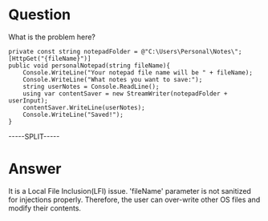 # Question
 
What is the problem here?
 
```
private const string notepadFolder = @"C:\Users\Personal\Notes\"; 
[HttpGet("{fileName}")]
public void personalNotepad(string fileName){
    Console.WriteLine("Your notepad file name will be " + fileName);
    Console.WriteLine("What notes you want to save:");
    string userNotes = Console.ReadLine();
    using var contentSaver = new StreamWriter(notepadFolder + userInput);
    contentSaver.WriteLine(userNotes);
    Console.WriteLine("Saved!");
}
```
 
-----SPLIT-----
 
# Answer

It is a  Local File Inclusion(LFI) issue. 'fileName' parameter is not sanitized for injections properly. Therefore, the user can over-write other OS files and modify their contents.